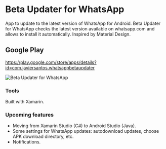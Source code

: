 # Beta Updater for WhatsApp
App to update to the latest version of WhatsApp for Android. Beta Updater for WhatsApp checks the latest version available on whatsapp.com and allows to install it automatically. Inspired by Material Design.

## Google Play
https://play.google.com/store/apps/details?id=com.javiersantos.whatsappbetaupdater

![Beta Updater for WhatsApp](http://i.imgur.com/I3fv967.png)

### Tools
Built with Xamarin.

### Upcoming features
* Moving from Xamarin Studio (C#) to Android Studio (Java).
* Some settings for WhatsApp updates: autodownload updates, choose APK download directory, etc.
* Notifications.
